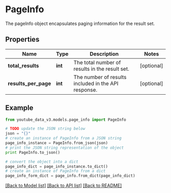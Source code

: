 # PageInfo

The pageInfo object encapsulates paging information for the result set.

## Properties

| Name                 | Type    | Description                                         | Notes      |
| -------------------- | ------- | --------------------------------------------------- | ---------- |
| **total_results**    | **int** | The total number of results in the result set.      | [optional] |
| **results_per_page** | **int** | The number of results included in the API response. | [optional] |

## Example

```python
from youtube_data_v3.models.page_info import PageInfo

# TODO update the JSON string below
json = "{}"
# create an instance of PageInfo from a JSON string
page_info_instance = PageInfo.from_json(json)
# print the JSON string representation of the object
print PageInfo.to_json()

# convert the object into a dict
page_info_dict = page_info_instance.to_dict()
# create an instance of PageInfo from a dict
page_info_form_dict = page_info.from_dict(page_info_dict)
```

[[Back to Model list]](../README.md#documentation-for-models) [[Back to API list]](../README.md#documentation-for-api-endpoints) [[Back to README]](../README.md)
